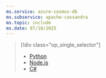 ```yaml
---
ms.service: azure-cosmos-db
ms.subservice: apache-cassandra
ms.topic: include
ms.date: 07/18/2025
---
```


> [!div class="op_single_selector"]
>
> - [Python](../quickstart-python.md)
> - [Node.js](../quickstart-nodejs.md)
> - [C#](../quickstart-dotnet.md)
>
